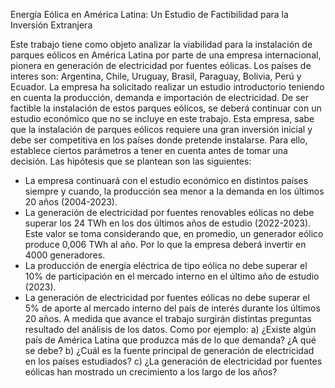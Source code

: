 Energía Eólica en América Latina: Un Estudio de Factibilidad para la Inversión Extranjera

Este trabajo tiene como objeto analizar la viabilidad para la instalación de parques eólicos en América Latina por parte de una empresa internacional, pionera en generación de electricidad por fuentes eólicas.
Los países de interes son: Argentina, Chile, Uruguay, Brasil, Paraguay, Bolivia, Perú y Ecuador.
La empresa ha solicitado realizar un estudio introductorio teniendo en cuenta la producción, demanda e importación de electricidad. De ser factible la instalación de estos parques eólicos, se deberá continuar con un estudio económico que no se incluye en este trabajo.
Esta empresa, sabe que la instalación de parques eólicos requiere una gran inversión inicial y debe ser competitiva en los países donde pretende instalarse. Para ello, establece ciertos parámetros a tener en cuenta antes de tomar una decisión.
Las hipótesis que se plantean son las siguientes:
- La empresa continuará con el estudio económico en distintos países siempre y cuando, la producción sea menor a la demanda en los últimos 20 años (2004-2023).
- La generación de electricidad por fuentes renovables eólicas no debe superar los 24 TWh en los dos últimos años de estudio (2022-2023). Este valor se toma considerando que, en promedio, un generador eólico produce 0,006 TWh al año. Por lo que la empresa deberá invertir en 4000 generadores.
- La producción de energía eléctrica de tipo eólica no debe superar el 10% de participación en el mercado interno en el último año de estudio (2023).
- La generación de electricidad por fuentes eólicas no debe superar el 5% de aporte al mercado interno del país de interés durante los últimos 20 años.
A medida que avance el trabajo surgirán distintas preguntas resultado del análisis de los datos. Como por ejemplo:
a) ¿Existe algún país de América Latina que produzca más de lo que demanda? ¿A qué se debe?
b) ¿Cuál es la fuente principal de generación de electricidad en los países estudiados?
c) ¿La generación de electricidad por fuentes eólicas han mostrado un crecimiento a los largo de los años?
